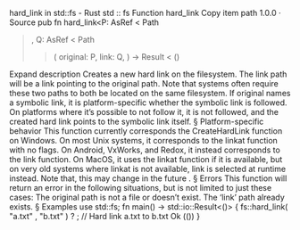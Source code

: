 hard_link in std::fs - Rust
std
::
fs
Function
hard_link
Copy item path
1.0.0
·
Source
pub fn hard_link<P:
AsRef
<
Path
>, Q:
AsRef
<
Path
>>(
    original: P,
    link: Q,
) ->
Result
<
()
>
Expand description
Creates a new hard link on the filesystem.
The
link
path will be a link pointing to the
original
path. Note that
systems often require these two paths to both be located on the same
filesystem.
If
original
names a symbolic link, it is platform-specific whether the
symbolic link is followed. On platforms where it’s possible to not follow
it, it is not followed, and the created hard link points to the symbolic
link itself.
§
Platform-specific behavior
This function currently corresponds the
CreateHardLink
function on Windows.
On most Unix systems, it corresponds to the
linkat
function with no flags.
On Android, VxWorks, and Redox, it instead corresponds to the
link
function.
On MacOS, it uses the
linkat
function if it is available, but on very old
systems where
linkat
is not available,
link
is selected at runtime instead.
Note that, this
may change in the future
.
§
Errors
This function will return an error in the following situations, but is not
limited to just these cases:
The
original
path is not a file or doesn’t exist.
The ‘link’ path already exists.
§
Examples
use
std::fs;
fn
main() -> std::io::Result<()> {
    fs::hard_link(
"a.txt"
,
"b.txt"
)
?
;
// Hard link a.txt to b.txt
Ok
(())
}